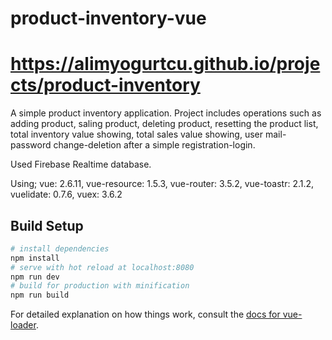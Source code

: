# product-inventory-vue

# https://alimyogurtcu.github.io/projects/product-inventory
A simple product inventory application.
Project includes operations such as adding product, saling product, deleting product, resetting the product list, total inventory value showing, total sales value showing, user mail-password change-deletion after a simple registration-login. 

Used Firebase Realtime database. 

Using; vue: 2.6.11, vue-resource: 1.5.3, vue-router: 3.5.2, vue-toastr: 2.1.2, vuelidate: 0.7.6, vuex: 3.6.2

## Build Setup

``` bash
# install dependencies
npm install
# serve with hot reload at localhost:8080
npm run dev
# build for production with minification
npm run build
```

For detailed explanation on how things work, consult the [docs for vue-loader](http://vuejs.github.io/vue-loader).
